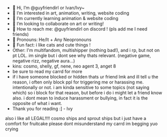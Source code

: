 - 🎀 Hi, I’m @guyfriendirl or Ivan/Ivy~
- 🍓 I’m interested in art, animation, writing, website coding
- 🥐 I’m currently learning animation & website coding
- 💞️ I’m looking to collaborate on art or writing!
- 🍫 How to reach me: @guyfriendirl on discord ! (pls add me I need friends)
- 💌 Pronouns: He/It + Any Neopronouns
- 🩷 Fun fact: i like cats and cute things !
- Other: I'm multifandom, multishipper (nothing bad!), and i rp, but not on pt LOL. im single but i dont see why thats relevant. (negative game, negative rizz, negative aura...)
- kins: cosmo, shelly, gf, nene, neo agent 3, anget 8
- be sure to read my carrd for more
- if i have someone blocked or hidden thats ur friend lmk and ill tell u the reason, i often only block ppl for triggering me or harassing me. intentionally or not. i am kinda sensitive to some topics (not saying which) so i block for that reason, but before i do i might let a friend know also. i dont mean to induce harassment or bullying, in fact it is the opposite of what i want.
- Thank you for reading :] - Ivy

also i like all LEGAL!!!! cosmo ships and sprout ships but i just have a comfort for fruitcake please dont misunderstand my carrd im begging yuo crying
